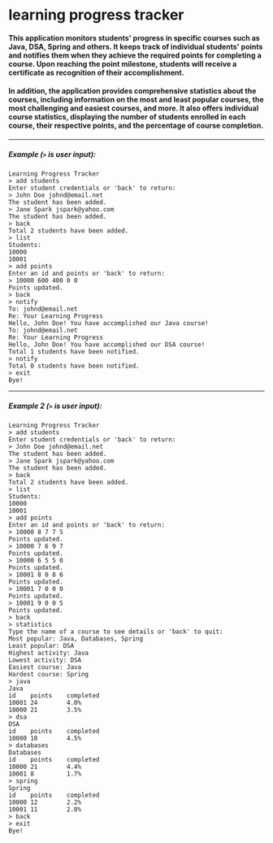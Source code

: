 # learning progress tracker

#### This application monitors students' progress in specific courses such as Java, DSA, Spring and others. It keeps track of individual students' points and notifies them when they achieve the required points for completing a course. Upon reaching the point milestone, students will receive a certificate as recognition of their accomplishment.
#### In addition, the application provides comprehensive statistics about the courses, including information on the most and least popular courses, the most challenging and easiest courses, and more. It also offers individual course statistics, displaying the number of students enrolled in each course, their respective points, and the percentage of course completion.
---
##### Example (`>` is user input):
```
Learning Progress Tracker
> add students
Enter student credentials or 'back' to return:
> John Doe johnd@email.net
The student has been added.
> Jane Spark jspark@yahoo.com
The student has been added.
> back
Total 2 students have been added.
> list
Students:
10000
10001
> add points
Enter an id and points or 'back' to return:
> 10000 600 400 0 0
Points updated.
> back
> notify
To: johnd@email.net
Re: Your Learning Progress
Hello, John Doe! You have accomplished our Java course!
To: johnd@email.net
Re: Your Learning Progress
Hello, John Doe! You have accomplished our DSA course!
Total 1 students have been notified.
> notify
Total 0 students have been notified.
> exit
Bye!
```
---
##### Example 2 (`>` is user input):
```
Learning Progress Tracker
> add students
Enter student credentials or 'back' to return:
> John Doe johnd@email.net
The student has been added.
> Jane Spark jspark@yahoo.com
The student has been added.
> back
Total 2 students have been added.
> list
Students:
10000
10001
> add points
Enter an id and points or 'back' to return:
> 10000 8 7 7 5
Points updated.
> 10000 7 6 9 7
Points updated.
> 10000 6 5 5 0
Points updated.
> 10001 8 0 8 6
Points updated.
> 10001 7 0 0 0
Points updated.
> 10001 9 0 0 5
Points updated.
> back
> statistics
Type the name of a course to see details or 'back' to quit:
Most popular: Java, Databases, Spring
Least popular: DSA
Highest activity: Java
Lowest activity: DSA
Easiest course: Java
Hardest course: Spring
> java
Java
id    points    completed
10001 24        4.0%
10000 21        3.5%
> dsa
DSA
id    points    completed
10000 18        4.5%
> databases
Databases
id    points    completed
10000 21        4.4%
10001 8	        1.7%
> spring
Spring
id    points    completed
10000 12        2.2%
10001 11        2.0%
> back
> exit
Bye!
```

